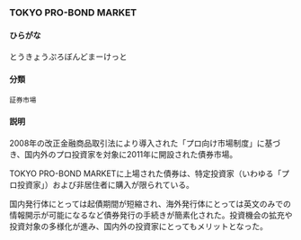 <div style="display:none;">

## [あ行](securities-terms?id=あ行)
## [か行](securities-terms?id=か行)
## [さ行](securities-terms?id=さ行)
## [た行](securities-terms?id=た行)
## [な行](securities-terms?id=な行)
## [は行](securities-terms?id=は行)
## [ま行](securities-terms?id=ま行)
## [や行](securities-terms?id=や行)
## [ら行](securities-terms?id=ら行)
## [わ行](securities-terms?id=わ行)
## [英数字・記号](securities-terms?id=英数字・記号)

</div>

### TOKYO PRO-BOND MARKET

#### ひらがな

とうきょうぷろぼんどまーけっと

#### 分類

`証券市場`

#### 説明

2008年の改正金融商品取引法により導入された「プロ向け市場制度」に基づき、国内外のプロ投資家を対象に2011年に開設された債券市場。 
 
TOKYO PRO-BOND MARKETに上場された債券は、特定投資家（いわゆる「プロ投資家」）および非居住者に購入が限られている。 
 
国内発行体にとっては起債期間が短縮され、海外発行体にとっては英文のみでの情報開示が可能になるなど債券発行の手続きが簡素化された。投資機会の拡充や投資対象の多様化が進み、国内外の投資家にとってもメリットとなった。

